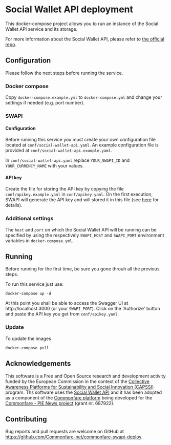 # Social Wallet API deployment
This docker-compose project allows you to run an instance of the Social Wallet API service and its storage.  

For more information about the Social Wallet API, please refer to [the official repo](https://github.com/Commonfare-net/social-wallet-api).

## Configuration

Please follow the next steps before running the service.

### Docker compose
Copy `docker-compose.example.yml` to `docker-compose.yml` and change your settings if needed (e.g. port number).

### SWAPI
#### Configuration
Before running this service you must create your own configuration file located at
`conf/social-wallet-api.yaml`. An example configuration file is provided at `conf/social-wallet-api.example.yaml`.

In `conf/social-wallet-api.yaml` replace `YOUR_SWAPI_ID` and `YOUR_CURRENCY_NAME` with your values.

#### API key
Create the file for storing the API key by copying the file `conf/apikey.example.yaml` in `conf/apikey.yaml`.
On the first execution, SWAPI will generate the API key and will stored it in this file (see [here](https://github.com/Commonfare-net/social-wallet-api/blob/master/APIKEY.md) for details).

### Additional settings
The `host` and `port` on which the Social Wallet API will be running can be specified by using the respectively `SWAPI_HOST` and `SWAPI_PORT` environment variables in `docker-compose.yml`.

## Running
Before running for the first time, be sure you gone throuh all the previous steps.

To run this service just use:  
```
docker-compose up -d
```

At this point you shall be able to access the Swagger UI at http://localhost:3000 (or your `SWAPI_PORT`). Click on the 'Authorize' button and paste the API key you get from `conf/apikey.yaml`.

### Update
To update the images
```
docker-compose pull
```

## Acknowledgements

This software is a Free and Open Source research and development activity funded by the European Commission in the context of the [Collective Awareness Platforms for Sustainability and Social Innovation (CAPSSI)](https://ec.europa.eu/digital-single-market/en/collective-awareness) program. Ths software uses the [Social Wallet API](https://github.com/Commonfare-net/social-wallet-api) and it has been adopted as a component of the [Commonfare platform](https://commonfare.net) being developed for
the [Commonfare - PIE News project](https://pieproject.eu) (grant nr. 687922).

## Contributing

Bug reports and pull requests are welcome on GitHub at https://github.com/Commonfare-net/commonfare-swapi-deploy.
